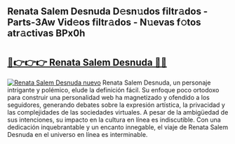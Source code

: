 ## Renata Salem Desnuda D𝚎sn𝚞dos filtr𝚊dos - Parts-3Aw Vid𝚎os filtr𝚊dos - N𝚞evas f𝚘tos atr𝚊ctivas BPx0h

# <h2><a href="http://mb420i.tromn.icu/?c=Renata+Salem+Desnuda">🔗👉👉👉 Renata Salem Desnuda 🔗🔗</a></h2>

[![Renata Salem Desnuda nuevo](https://i.imgur.com/pEAQMta.gif)](http://mb420i.tromn.icu/?c=Renata+Salem+Desnuda)
Renata Salem Desnuda, un personaje intrigante y polémico, elude la definición fácil. Su enfoque poco ortodoxo para construir una personalidad web ha magnetizado y ofendido a los seguidores, generando debates sobre la expresión artística, la privacidad y las complejidades de las sociedades virtuales. A pesar de la ambigüedad de sus intenciones, su impacto en la cultura en línea es indiscutible. Con una dedicación inquebrantable y un encanto innegable, el viaje de Renata Salem Desnuda en el universo en línea es interminable.
